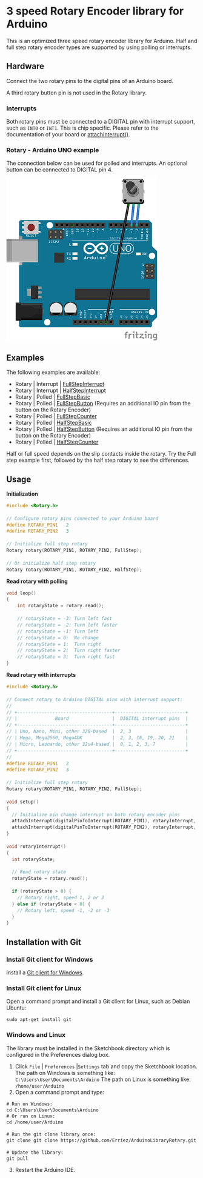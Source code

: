 # 3 speed Rotary Encoder library for Arduino

This is an optimized three speed rotary encoder library for Arduino. Half and full step rotary encoder types 
are supported by using polling or interrupts.

## Hardware
Connect the two rotary pins to the digital pins of an Arduino board.

A third rotary button pin is not used in the Rotary library.

### Interrupts

Both rotary pins must be connected to a DIGITAL pin with interrupt support, such as `INT0` or `INT1`. This is chip specific. Please refer to the documentation of your board or [attachInterrupt()](https://www.arduino.cc/reference/en/language/functions/external-interrupts/attachinterrupt/).

### Rotary - Arduino UNO example

The connection below can be used for polled and interrupts. An optional button can be connected to DIGITAL pin 4.

![alt text](https://raw.githubusercontent.com/Erriez/ArduinoLibraryRotary/master/extras/FritzingRotary.png "3-pin Rotary Encoder Arduino connection")


## Examples
The following examples are available:
* Rotary | Interrupt | [FullStepInterrupt](https://github.com/Erriez/ArduinoLibraryRotary/blob/master/examples/Interrupt/FullStepInterrupt/FullStepInterrupt.ino)
* Rotary | Interrupt | [HalfStepInterrupt](https://github.com/Erriez/ArduinoLibraryRotary/blob/master/examples/Interrupt/HalfStepInterrupt/HalfStepInterrupt.ino)
* Rotary | Polled | [FullStepBasic](https://github.com/Erriez/ArduinoLibraryRotary/blob/master/examples/Polled/FullStepBasic/FullStepBasic.ino)
* Rotary | Polled | [FullStepButton](https://github.com/Erriez/ArduinoLibraryRotary/blob/master/examples/Polled/FullStepBasic/FullStepBasic.ino) (Requires an additional IO pin from the button on the Rotary Encoder)
* Rotary | Polled | [FullStepCounter](https://github.com/Erriez/ArduinoLibraryRotary/blob/master/examples/Polled/FullStepCounter/FullStepCounter.ino)
* Rotary | Polled | [HalfStepBasic](https://github.com/Erriez/ArduinoLibraryRotary/blob/master/examples/Polled/HalfStepBasic/HalfStepBasic.ino)
* Rotary | Polled | [HalfStepButton](https://github.com/Erriez/ArduinoLibraryRotary/blob/master/examples/Polled/HalfStepBasic/HalfStepBasic.ino)  (Requires an additional IO pin from the button on the Rotary Encoder)
* Rotary | Polled | [HalfStepCounter](https://github.com/Erriez/ArduinoLibraryRotary/blob/master/examples/Polled/HalfStepCounter/HalfStepCounter.ino)

Half or full speed depends on the slip contacts inside the rotary. Try the Full step example first, followed by the half step rotary to see the differences.

## Usage

**Initialization**
```c++
#include <Rotary.h>
  
// Configure rotary pins connected to your Arduino board
#define ROTARY_PIN1   2
#define ROTARY_PIN2   3
  
// Initialize full step rotary
Rotary rotary(ROTARY_PIN1, ROTARY_PIN2, FullStep);
  
// Or initialize half step rotary
Rotary rotary(ROTARY_PIN1, ROTARY_PIN2, HalfStep);
```

**Read rotary with polling**
```c++
void loop()
{
    int rotaryState = rotary.read();
  
    // rotaryState = -3: Turn left fast
    // rotaryState = -2: Turn left faster
    // rotaryState = -1: Turn left
    // rotaryState = 0:  No change
    // rotaryState = 1:  Turn right
    // rotaryState = 2:  Turn right faster
    // rotaryState = 3:  Turn right fast
}
```

**Read rotary with interrupts**

```c++
#include <Rotary.h>

// Connect rotary to Arduino DIGITAL pins with interrupt support:
//
// +-----------------------------------+--------------------------+
// |              Board                |  DIGITAL interrupt pins  |
// +-----------------------------------+--------------------------+
// | Uno, Nano, Mini, other 328-based  |  2, 3                    |
// | Mega, Mega2560, MegaADK           |  2, 3, 18, 19, 20, 21    |
// | Micro, Leonardo, other 32u4-based |  0, 1, 2, 3, 7           |
// +-----------------------------------+--------------------------+
//
#define ROTARY_PIN1   2
#define ROTARY_PIN2   3

// Initialize full step rotary
Rotary rotary(ROTARY_PIN1, ROTARY_PIN2, FullStep);

void setup()
{
  // Initialize pin change interrupt on both rotary encoder pins
  attachInterrupt(digitalPinToInterrupt(ROTARY_PIN1), rotaryInterrupt, CHANGE);
  attachInterrupt(digitalPinToInterrupt(ROTARY_PIN2), rotaryInterrupt, CHANGE);
}

void rotaryInterrupt()
{
  int rotaryState;

  // Read rotary state
  rotaryState = rotary.read();
    
  if (rotaryState > 0) {
    // Rotary right, speed 1, 2 or 3
  } else if (rotaryState < 0) {
    // Rotary left, speed -1, -2 or -3
  }
}
```

## Installation with Git

### Install Git client for Windows

Install a [Git client for Windows](https://git-scm.com/download/win).

### Install Git client for Linux

Open a command prompt and install a Git client for Linux, such as Debian Ubuntu:

```shell
sudo apt-get install git
```

### Windows and Linux

The library must be installed in the Sketchbook directory which is configured in the Preferences dialog box.

1. Click `File` | `Preferences` |`Settings` tab and copy the Sketchbook location.
   The path on Windows is something like: `C:\Users\User\Documents\Arduino`
   The path on Linux is something like: `/home/user/Arduino`
2. Open a command prompt and type: 

```shell
# Run on Windows:
cd C:\Users\User\Documents\Arduino
# Or run on Linux:
cd /home/user/Arduino

# Run the git clone library once:
git clone git clone https://github.com/Erriez/ArduinoLibraryRotary.git

# Update the library:
git pull
```

3. Restart the Arduino IDE.